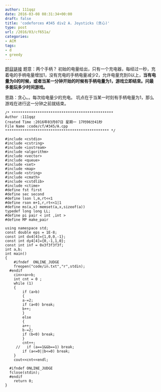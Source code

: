 ```yaml
---
author: 111qqz
date: 2016-03-08 08:31:34+00:00
draft: false
title: 'codeforces #345 div2 A. Joysticks (贪心)'
type: post
url: /2016/03/cf651a/
categories:
- ACM
tags:
- d
- greedy
---
```


[题目链接](http://codeforces.com/contest/651/problem/A)
题意：两个手柄？ 初始的电量给出，只有一个充电器，每经过一秒，充着电的手柄电量增加1，没有充电的手柄电量减少2，允许电量充到0以上，**当有电量为0的时候，或者当某一分钟开始的时候有手柄电量为1，游戏立即结束。问最多能玩多少时间游戏。**



思路：贪心。。每次给电量少的充电。 坑点在于当某一时刻有手柄电量为1，那么游戏在进行这一分钟之前就结束。







    
    /* ***********************************************
    Author :111qqz
    Created Time :2016年03月07日 星期一 17时06分41秒
    File Name :code/cf/#345/A.cpp
    ************************************************ */
    
    #include <cstdio>
    #include <cstring>
    #include <iostream>
    #include <algorithm>
    #include <vector>
    #include <queue>
    #include <set>
    #include <map>
    #include <string>
    #include <cmath>
    #include <cstdlib>
    #include <ctime>
    #define fst first
    #define sec second
    #define lson l,m,rt<<1
    #define rson m+1,r,rt<<1|1
    #define ms(a,x) memset(a,x,sizeof(a))
    typedef long long LL;
    #define pi pair < int ,int >
    #define MP make_pair
    
    using namespace std;
    const double eps = 1E-8;
    const int dx4[4]={1,0,0,-1};
    const int dy4[4]={0,-1,1,0};
    const int inf = 0x3f3f3f3f;
    int a,b;
    int main()
    {
    	#ifndef  ONLINE_JUDGE 
    	freopen("code/in.txt","r",stdin);
      #endif
    	cin>>a>>b;
    	int cnt = 0 ;
    	while (1)
    	{
    	    if (a>b)
    	    {
    		a-=2;
    		if (a<0) break;
    		b++;
    	    }
    	    else
    	    {
    		a++;
    		b-=2;
    		if (b<0) break;
    	    }
    	    cnt++;
    	 //   if (a==1&&b==1) break;
    	    if (a<=0||b<=0) break;
    	}
    	cout<<cnt<<endl;
    
      #ifndef ONLINE_JUDGE  
      fclose(stdin);
      #endif
        return 0;
    }
    



